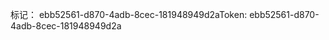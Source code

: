 <span data-ttu-id="598d7-101">标记： ebb52561-d870-4adb-8cec-181948949d2a</span><span class="sxs-lookup"><span data-stu-id="598d7-101">Token: ebb52561-d870-4adb-8cec-181948949d2a</span></span>